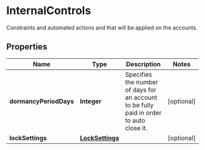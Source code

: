 

# InternalControls

Constraints and automated actions and that will be applied on the accounts.
## Properties

Name | Type | Description | Notes
------------ | ------------- | ------------- | -------------
**dormancyPeriodDays** | **Integer** | Specifies the number of days for an account to be fully paid in order to auto close it. |  [optional]
**lockSettings** | [**LockSettings**](LockSettings.md) |  |  [optional]



